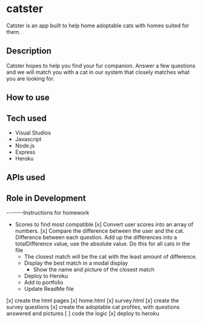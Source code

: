 # catster
Catster is an app built to help home adoptable cats with homes suited for them.

## Description
Catster hopes to help you find your fur companion. Answer a few questions and we will match you with a cat in our system that closely matches what you are looking for.

## How to use

## Tech used
- Visual Studios
- Javascript
- Node.js
- Express
- Heroku

## APIs used

## Role in Development

-------Instructions for homework

- Scores to find most compatible
    [x] Convert user scores into an array of numbers.
    [x] Compare the difference between the user and the cat. Difference between each question. Add up the differences into a totalDifference value, use the absolute value. Do this for all cats in the file
    - The closest match will be the cat with the least amount of difference.
    - Display the best match in a modal display
        - Show the name and picture of the closest match
    - Deploy to Heroku
    - Add to portfolio
    - Update ReadMe file

[x] create the html pages
[x] home.html
[x] survey.html
[x] create the survey questions
[x] create the adoptable cat profiles, with questions answered and pictures
[ ] code the logic
[x] deploy to heroku


